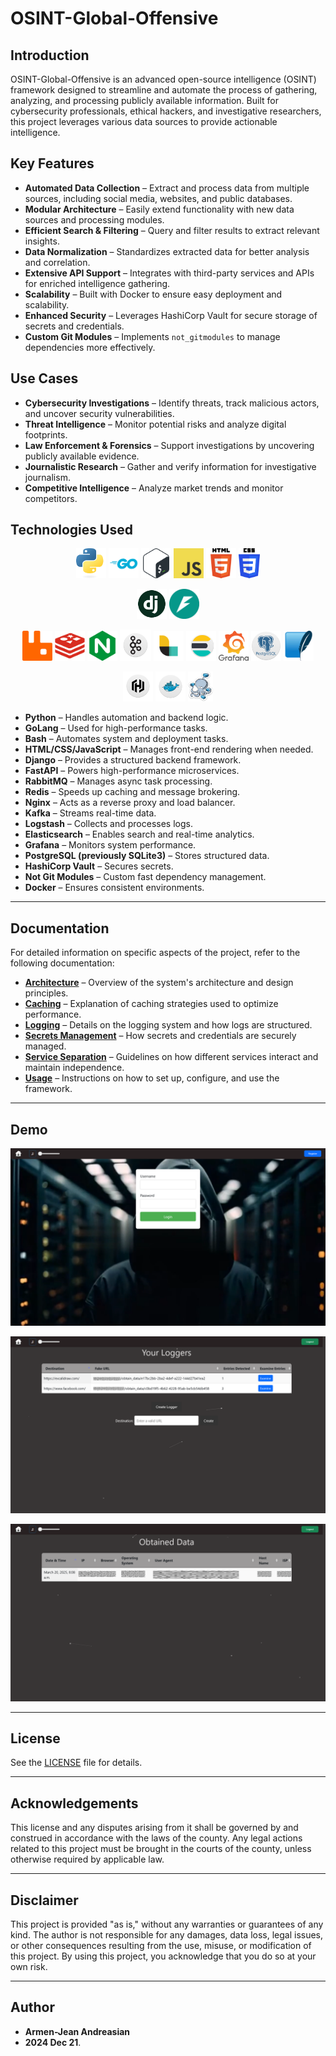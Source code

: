 # OSINT-Global-Offensive

## Introduction

OSINT-Global-Offensive is an advanced open-source intelligence (OSINT) framework designed to streamline and automate the
process of gathering, analyzing, and processing publicly available information. Built for cybersecurity professionals,
ethical hackers, and investigative researchers, this project leverages various data sources to provide actionable
intelligence.

## Key Features

- **Automated Data Collection** – Extract and process data from multiple sources, including social media, websites, and
  public databases.
- **Modular Architecture** – Easily extend functionality with new data sources and processing modules.
- **Efficient Search & Filtering** – Query and filter results to extract relevant insights.
- **Data Normalization** – Standardizes extracted data for better analysis and correlation.
- **Extensive API Support** – Integrates with third-party services and APIs for enriched intelligence gathering.
- **Scalability** – Built with Docker to ensure easy deployment and scalability.
- **Enhanced Security** – Leverages HashiCorp Vault for secure storage of secrets and credentials.
- **Custom Git Modules** – Implements `not_gitmodules` to manage dependencies more effectively.

## Use Cases

- **Cybersecurity Investigations** – Identify threats, track malicious actors, and uncover security vulnerabilities.
- **Threat Intelligence** – Monitor potential risks and analyze digital footprints.
- **Law Enforcement & Forensics** – Support investigations by uncovering publicly available evidence.
- **Journalistic Research** – Gather and verify information for investigative journalism.
- **Competitive Intelligence** – Analyze market trends and monitor competitors.

## Technologies Used

<p align="center">
<img src="https://raw.githubusercontent.com/dev-tools-utils/logos/refs/heads/master/python.png" alt="Python" width="48" height="48" />
<img src="https://raw.githubusercontent.com/dev-tools-utils/logos/refs/heads/master/go.png" alt="GO" width="48" height="48" />
<img src="https://raw.githubusercontent.com/dev-tools-utils/logos/refs/heads/master/bash.png" alt="bash" width="48" height="48" />
<img src="https://raw.githubusercontent.com/dev-tools-utils/logos/refs/heads/master/js.png" alt="JS" width="48" height="48" />
<img src="https://raw.githubusercontent.com/dev-tools-utils/logos/refs/heads/master/html.png" alt="HTML" height="48" />
<img src="https://raw.githubusercontent.com/dev-tools-utils/logos/refs/heads/master/css.png" alt="CSS" height="48" />
</p>


<p align="center">
<img src="https://raw.githubusercontent.com/dev-tools-utils/logos/refs/heads/master/django.png" alt="Django" width="48" height="48" />
<img src="https://raw.githubusercontent.com/dev-tools-utils/logos/refs/heads/master/fastapi.png" alt="fastapi" height="48" />
</p>


<p align="center">
<img src="https://raw.githubusercontent.com/dev-tools-utils/logos/refs/heads/master/rmq.png" alt="rmq" width="48" height="48" />
<img src="https://raw.githubusercontent.com/dev-tools-utils/logos/refs/heads/master/redis.png" alt="redis" width="48" height="48" />
<img src="https://raw.githubusercontent.com/dev-tools-utils/logos/refs/heads/master/nginx.png" alt="nginx" width="48" height="48" />

<img src="https://raw.githubusercontent.com/dev-tools-utils/logos/refs/heads/master/kafka.png" alt="kafka" width="50" height="50" />
<img src="https://raw.githubusercontent.com/dev-tools-utils/logos/refs/heads/master/logstash.svg" alt="logstash" width="48" height="48" />
<img src="https://raw.githubusercontent.com/dev-tools-utils/logos/refs/heads/master/elasticsearch.png" alt="elasticsearch" width="48" height="48" />
<img src="https://raw.githubusercontent.com/dev-tools-utils/logos/refs/heads/master/grafana.png" alt="grafana" width="48" height="48" />
<img src="https://raw.githubusercontent.com/dev-tools-utils/logos/refs/heads/master/postgresql.png" alt="postgresql" width="48" height="48" />
<img src="https://raw.githubusercontent.com/dev-tools-utils/logos/refs/heads/master/sqlite.png" alt="sqlite" width="48" height="48" />
</p>

<p align="center">
<img src="https://raw.githubusercontent.com/dev-tools-utils/logos/refs/heads/master/hashicorp.png" alt="hashicorp" height="48" />
<img src="https://raw.githubusercontent.com/dev-tools-utils/logos/refs/heads/master/docker.png" alt="docker" height="48" />
<img src="https://raw.githubusercontent.com/dev-tools-utils/logos/refs/heads/master/docker_compose.png" alt="docker" height="48" />
</p>

- **Python** – Handles automation and backend logic.
- **GoLang** – Used for high-performance tasks.
- **Bash** – Automates system and deployment tasks.
- **HTML/CSS/JavaScript** – Manages front-end rendering when needed.
- **Django** – Provides a structured backend framework.
- **FastAPI** – Powers high-performance microservices.
- **RabbitMQ** – Manages async task processing.
- **Redis** – Speeds up caching and message brokering.
- **Nginx** – Acts as a reverse proxy and load balancer.
- **Kafka** – Streams real-time data.
- **Logstash** – Collects and processes logs.
- **Elasticsearch** – Enables search and real-time analytics.
- **Grafana** – Monitors system performance.
- **PostgreSQL (previously SQLite3)** – Stores structured data.
- **HashiCorp Vault** – Secures secrets.
- **Not Git Modules** – Custom fast dependency management.
- **Docker** – Ensures consistent environments.

---

## Documentation

For detailed information on specific aspects of the project, refer to the following documentation:

- [**Architecture**](docs/architecture.md) – Overview of the system's architecture and design principles.
- [**Caching**](docs/caching.md) – Explanation of caching strategies used to optimize performance.
- [**Logging**](docs/logging.md) – Details on the logging system and how logs are structured.
- [**Secrets Management**](docs/secrets_managment) – How secrets and credentials are securely managed.
- [**Service Separation**](docs/service_separation.md) – Guidelines on how different services interact and maintain
  independence.
- [**Usage**](docs/usage.md) – Instructions on how to set up, configure, and use the framework.

---

## Demo

![home.png](docs/media/home.png)

![screen1.png](docs/media/screen1.png)

![screen2.png](docs/media/screen2.png)


---

## License

See the [LICENSE](LICENSE.md) file for details.

---
## Acknowledgements

This license and any disputes arising from it shall be governed by and construed in accordance with the laws of the county. Any legal actions related to this project must be brought in the courts of the county, unless otherwise required by applicable law.

---
## Disclaimer

This project is provided "as is," without any warranties or guarantees of any kind. The author is not responsible for any damages, data loss, legal issues, or other consequences resulting from the use, misuse, or modification of this project. By using this project, you acknowledge that you do so at your own risk.

---
## Author

- **Armen-Jean Andreasian**
- **2024 Dec 21**.

